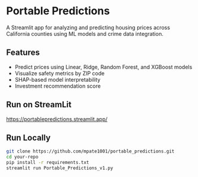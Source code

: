 # Portable Predictions

A Streamlit app for analyzing and predicting housing prices across California counties using ML models and crime data integration.

## Features
- Predict prices using Linear, Ridge, Random Forest, and XGBoost models
- Visualize safety metrics by ZIP code
- SHAP-based model interpretability
- Investment recommendation score

## Run on StreamLit
https://portablepredictions.streamlit.app/

## Run Locally

```bash
git clone https://github.com/mpate1001/portable_predictions.git
cd your-repo
pip install -r requirements.txt
streamlit run Portable_Predictions_v1.py
